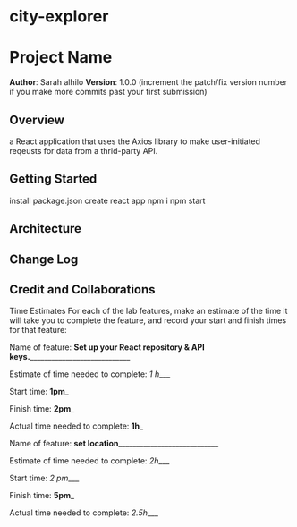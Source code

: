 # city-explorer
# Project Name

**Author**: Sarah alhilo
**Version**: 1.0.0 (increment the patch/fix version number if you make more commits past your first submission)

## Overview
 a React application that uses the Axios library to make user-initiated reqeusts for data from a thrid-party API.

## Getting Started
install  package.json
create react app
npm i
npm start

## Architecture
<!-- Provide a detailed description of the application design. What technologies (languages, libraries, etc) you're using, and any other relevant design information. -->

## Change Log
<!-- Use this area to document the iterative changes made to your application as each feature is successfully implemented. Use time stamps. Here's an example:

01-01-2001 4:59pm - Application now has a fully-functional express server, with a GET route for the location resource. -->

## Credit and Collaborations
<!-- Give credit (and a link) to other people or resources that helped you build this application. -->
Time Estimates
For each of the lab features, make an estimate of the time it will take you to complete the feature, and record your start and finish times for that feature:

Name of feature: __Set up your React repository & API keys.______________________________

Estimate of time needed to complete: _1 h____

Start time: __1pm___

Finish time: __2pm___

Actual time needed to complete: __1h___


Name of feature: __set location______________________________

Estimate of time needed to complete: _2h____

Start time: _2 pm____

Finish time: __5pm___

Actual time needed to complete: _2.5h____